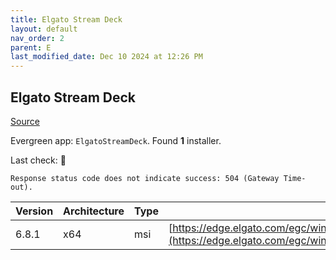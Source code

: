 ```yaml
---
title: Elgato Stream Deck
layout: default
nav_order: 2
parent: E
last_modified_date: Dec 10 2024 at 12:26 PM
---
```


## Elgato Stream Deck

[Source](https://www.elgato.com/us/en/s/welcome-to-stream-deck)

Evergreen app: `ElgatoStreamDeck`. Found **1** installer.

Last check: 🔴
```
Response status code does not indicate success: 504 (Gateway Time-out).
```

| Version | Architecture | Type | URI                                                                                                                                      |
| ------- | ------------ | ---- | ---------------------------------------------------------------------------------------------------------------------------------------- |
| 6.8.1   | x64          | msi  | [https://edge.elgato.com/egc/windows/sd/Stream_Deck_6.8.1.21263.msi](https://edge.elgato.com/egc/windows/sd/Stream_Deck_6.8.1.21263.msi) |
